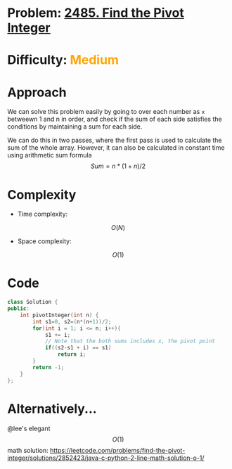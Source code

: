 # Problem: [2485. Find the Pivot Integer](https://leetcode.com/problems/find-the-pivot-integer/description/)

# Difficulty: <span style = "color:orange">Medium</span>

# Approach
<!-- Describe your approach to solving the problem. -->
We can solve this problem easily by going to over each number as `x` betweewn 1 and n in order, and check if the sum of each side satisfies the conditions by maintaining a sum for each side.

We can do this in two passes, where the first pass is used to calculate the sum of the whole array. However, it can also be calculated in constant time using arithmetic sum formula $$Sum = n*(1+n)/2$$

# Complexity
- Time complexity:
<!-- Add your time complexity here, e.g. $$O(n)$$ -->
$$O(N)$$
- Space complexity:
<!-- Add your space complexity here, e.g. $$O(n)$$ -->
$$O(1)$$
# Code
```cpp
class Solution {
public:
    int pivotInteger(int n) {
        int s1=0, s2=(n*(n+1))/2;
        for(int i = 1; i <= n; i++){
            s1 += i;
            // Note that the both sums includes x, the pivot point
            if((s2-s1 + i) == s1)
                return i;
        }
        return -1;
    }
};
```

# Alternatively...
@lee's elegant $$O(1)$$ math solution: https://leetcode.com/problems/find-the-pivot-integer/solutions/2852423/java-c-python-2-line-math-solution-o-1/

